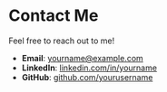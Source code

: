 <link rel="stylesheet" href="assets/style.css">

# Contact Me

Feel free to reach out to me!

- **Email**: yourname@example.com
- **LinkedIn**: [linkedin.com/in/yourname](https://linkedin.com/in/yourname)
- **GitHub**: [github.com/yourusername](https://github.com/yourusername)
